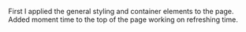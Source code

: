 First I applied the general styling and container elements to the page.
Added moment time to the top of the page working on refreshing time.